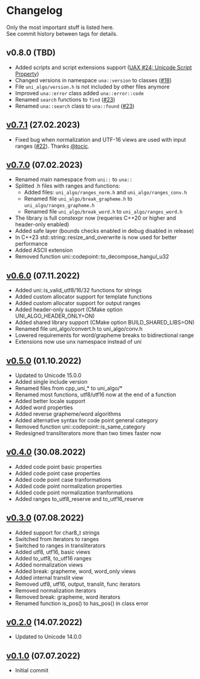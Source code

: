# Changelog
Only the most important stuff is listed here.<br>
See commit history between tags for details.

## v0.8.0 (TBD)
- Added scripts and script extensions support ([UAX #24: Unicode Script Property](https://www.unicode.org/reports/tr24))
- Changed versions in namespace `una::version` to classes ([#18](https://github.com/uni-algo/uni-algo/issues/18))
- File `uni_algo/version.h` is not included by other files anymore
- Improved `una::error` class added `una::error::code`
- Renamed `search` functions to `find` ([#23](https://github.com/uni-algo/uni-algo/issues/23))
- Renamed `una::search` class to `una::found` ([#23](https://github.com/uni-algo/uni-algo/issues/23))

## [v0.7.1](https://github.com/uni-algo/uni-algo/tree/v0.7.1) (27.02.2023)
- Fixed bug when normalization and UTF-16 views are used with input ranges ([#22](https://github.com/uni-algo/uni-algo/issues/22)). Thanks [@tocic](https://github.com/tocic).

## [v0.7.0](https://github.com/uni-algo/uni-algo/tree/v0.7.0) (07.02.2023)
- Renamed main namespace from `uni::` to `una::`
- Splitted .h files with ranges and functions:
  - Added files: `uni_algo/ranges_norm.h` and `uni_algo/ranges_conv.h`
  - Renamed file `uni_algo/break_grapheme.h` to `uni_algo/ranges_grapheme.h`
  - Renamed file `uni_algo/break_word.h` to `uni_algo/ranges_word.h`
- The library is full constexpr now (requeries C++20 or higher and header-only enabled)
- Added safe layer (bounds checks enabled in debug disabled in release)
- In C++23 std::string::resize_and_overwrite is now used for better performance
- Added ASCII extension
- Removed function uni::codepoint::to_decompose_hangul_u32

## [v0.6.0](https://github.com/uni-algo/uni-algo/tree/v0.6.0) (07.11.2022)
- Added uni::is_valid_utf8/16/32 functions for strings
- Added custom allocator support for template functions
- Added custom allocator support for output ranges
- Added header-only support (CMake option UNI_ALGO_HEADER_ONLY=ON)
- Added shared library support (CMake option BUILD_SHARED_LIBS=ON)
- Renamed file uni_algo/convert.h to uni_algo/conv.h
- Lowered requirements for word/grapheme breaks to bidirectional range
- Extensions now use unx namespace instead of uni

## [v0.5.0](https://github.com/uni-algo/uni-algo/tree/v0.5.0) (01.10.2022)
- Updated to Unicode 15.0.0
- Added single include version
- Renamed files from cpp_uni_* to uni_algo/*
- Renamed most functions, utf8/utf16 now at the end of a function
- Added better locale support
- Added word properties
- Added reverse grapheme/word algorithms
- Added alternative syntax for code point general category
- Removed function uni::codepoint::is_same_category
- Redesigned transliterators more than two times faster now

## [v0.4.0](https://github.com/uni-algo/uni-algo/tree/v0.4.0) (30.08.2022)
- Added code point basic properties
- Added code point case properties
- Added code point case tranformations
- Added code point normalization properties
- Added code point normalization tranformations
- Added ranges to_utf8_reserve and to_utf16_reserve

## [v0.3.0](https://github.com/uni-algo/uni-algo/tree/v0.3.0) (07.08.2022)
- Added support for char8_t strings
- Switched from iterators to ranges
- Switched to ranges in transliterators
- Added utf8, utf16, basic views
- Added to_utf8, to_utf16 ranges
- Added normalization views
- Added break: grapheme, word, word_only views
- Added internal translit view
- Removed utf8, utf16, output, translit, func iterators
- Removed normalization iterators
- Removed break: grapheme, word iterators
- Renamed function is_pos() to has_pos() in class error

## [v0.2.0](https://github.com/uni-algo/uni-algo/tree/v0.2.0) (14.07.2022)
- Updated to Unicode 14.0.0

## [v0.1.0](https://github.com/uni-algo/uni-algo/tree/v0.1.0) (07.07.2022)
- Initial commit
